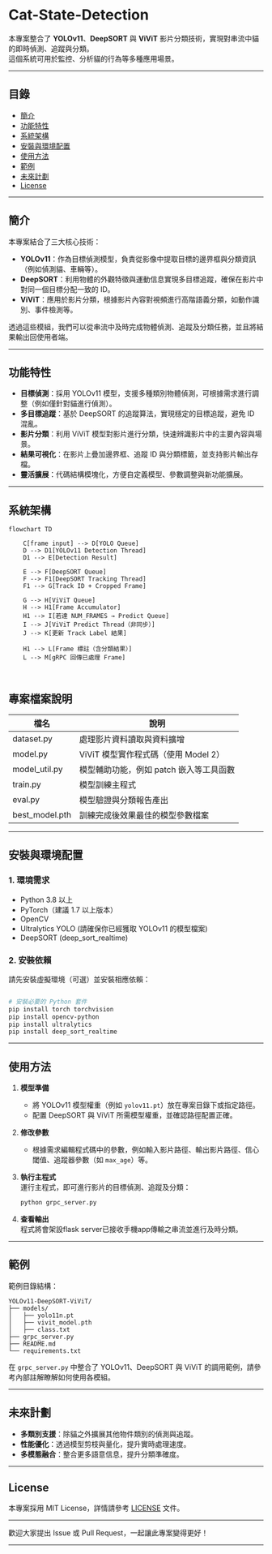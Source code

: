 # Cat-State-Detection


本專案整合了 **YOLOv11**、**DeepSORT** 與 **ViViT** 影片分類技術，實現對串流中貓的即時偵測、追蹤與分類。  
這個系統可用於監控、分析貓的行為等多種應用場景。

---

## 目錄

- [簡介](#簡介)
- [功能特性](#功能特性)
- [系統架構](#系統架構)
- [安裝與環境配置](#安裝與環境配置)
- [使用方法](#使用方法)
- [範例](#範例)
- [未來計劃](#未來計劃)
- [License](#license)

---

## 簡介

本專案結合了三大核心技術：
- **YOLOv11**：作為目標偵測模型，負責從影像中提取目標的邊界框與分類資訊（例如偵測貓、車輛等）。
- **DeepSORT**：利用物體的外觀特徵與運動信息實現多目標追蹤，確保在影片中對同一個目標分配一致的 ID。
- **ViViT**：應用於影片分類，根據影片內容對視頻進行高階語義分類，如動作識別、事件檢測等。

透過這些模組，我們可以從串流中及時完成物體偵測、追蹤及分類任務，並且將結果輸出回使用者端。

---

## 功能特性

- **目標偵測**：採用 YOLOv11 模型，支援多種類別物體偵測，可根據需求進行調整（例如僅針對貓進行偵測）。
- **多目標追蹤**：基於 DeepSORT 的追蹤算法，實現穩定的目標追蹤，避免 ID 混亂。
- **影片分類**：利用 ViViT 模型對影片進行分類，快速辨識影片中的主要內容與場景。
- **結果可視化**：在影片上疊加邊界框、追蹤 ID 與分類標籤，並支持影片輸出存檔。
- **靈活擴展**：代碼結構模塊化，方便自定義模型、參數調整與新功能擴展。

---

## 系統架構

```mermaid
flowchart TD

    C[frame input] --> D[YOLO Queue]
    D --> D1[YOLOv11 Detection Thread]
    D1 --> E[Detection Result]

    E --> F[DeepSORT Queue]
    F --> F1[DeepSORT Tracking Thread]
    F1 --> G[Track ID + Cropped Frame]

    G --> H[ViViT Queue]
    H --> H1[Frame Accumulator]
    H1 --> I[若達 NUM_FRAMES → Predict Queue]
    I --> J[ViViT Predict Thread（非同步）]
    J --> K[更新 Track Label 結果]

    H1 --> L[Frame 標註（含分類結果）]
    L --> M[gRPC 回傳已處理 Frame]



```
## 專案檔案說明

| 檔名 | 說明 |
|------|------|
| dataset.py | 處理影片資料讀取與資料擴增 |
| model.py | ViViT 模型實作程式碼（使用 Model 2） |
| model_util.py | 模型輔助功能，例如 patch 嵌入等工具函數 |
| train.py | 模型訓練主程式 |
| eval.py | 模型驗證與分類報告產出 |
| best_model.pth | 訓練完成後效果最佳的模型參數檔案 |
---

## 安裝與環境配置

### 1. 環境需求

- Python 3.8 以上
- PyTorch（建議 1.7 以上版本）
- OpenCV
- Ultralytics YOLO (請確保你已經獲取 YOLOv11 的模型檔案)
- DeepSORT (deep_sort_realtime)

### 2. 安裝依賴

請先安裝虛擬環境（可選）並安裝相應依賴：

```bash

# 安裝必要的 Python 套件
pip install torch torchvision
pip install opencv-python
pip install ultralytics
pip install deep_sort_realtime

```

---

## 使用方法

1. **模型準備**  
   - 將 YOLOv11 模型權重（例如 `yolov11.pt`）放在專案目錄下或指定路徑。
   - 配置 DeepSORT 與 ViViT 所需模型權重，並確認路徑配置正確。

2. **修改參數**  
   - 根據需求編輯程式碼中的參數，例如輸入影片路徑、輸出影片路徑、信心閾值、追蹤器參數（如 `max_age`）等。

3. **執行主程式**  
   運行主程式，即可進行影片的目標偵測、追蹤及分類：
   ```bash
   python grpc_server.py
   ```

4. **查看輸出**  
   程式將會架設flask server已接收手機app傳輸之串流並進行及時分類。

---

## 範例

範例目錄結構：
```
YOLOv11-DeepSORT-ViViT/
├── models/
│   ├── yolo11n.pt
│   ├── vivit_model.pth
│   ├── class.txt
├── grpc_server.py
├── README.md
└── requirements.txt
```

在 `grpc_server.py` 中整合了 YOLOv11、DeepSORT 與 ViViT 的調用範例，請參考內部註解瞭解如何使用各模組。

---

## 未來計劃

- **多類別支援**：除貓之外擴展其他物件類別的偵測與追蹤。
- **性能優化**：透過模型剪枝與量化，提升實時處理速度。
- **多模態融合**：整合更多語意信息，提升分類準確度。

---

## License

本專案採用 MIT License，詳情請參考 [LICENSE](LICENSE) 文件。

---

歡迎大家提出 Issue 或 Pull Request，一起讓此專案變得更好！

---

